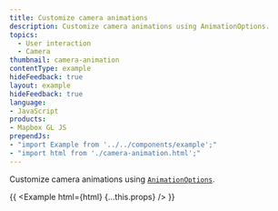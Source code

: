 ```yaml
---
title: Customize camera animations
description: Customize camera animations using AnimationOptions.
topics:
  - User interaction
  - Camera
thumbnail: camera-animation
contentType: example
hideFeedback: true
layout: example
hideFeedback: true
language:
- JavaScript
products:
- Mapbox GL JS
prependJs:
- "import Example from '../../components/example';"
- "import html from './camera-animation.html';"
---
```


Customize camera animations using [`AnimationOptions`](https://maplibre.org/maplibre-gl-js-docs/api/properties/#animationoptions).

{{ <Example html={html} {...this.props} /> }}
